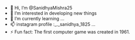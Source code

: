 - 👋 Hi, I’m @SanidhyaMishra25
- 👀 I’m interested in developing new things 
- 🌱 I’m currently learning ...
- 📫  instagram profile :_._sanidhya_1825 ...
- ⚡ Fun fact: The first computer game was created in 1961.

<!---
SanidhyaMishra25/SanidhyaMishra25 is a ✨ special ✨ repository because its `README.md` (this file) appears on your GitHub profile.
You can click the Preview link to take a look at your changes.
--->
